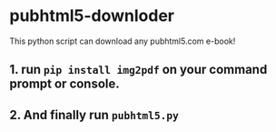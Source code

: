 # pubhtml5-downloder
This python script can download any pubhtml5.com e-book!

## 1. run `pip install img2pdf` on your command prompt or console.
## 2. And finally run `pubhtml5.py`
